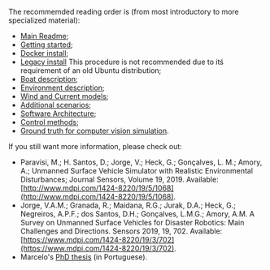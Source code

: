 
The recommemded reading order is (from most introductory to more specialized material):

 - [Main Readme](../README.md);
 - [Getting started](./getting_started.md);
 - [Docker install](./install_docker.md);
 - [Legacy install](./install_legacy.md) This procedure is not recommended due to itś requirement of an old Ubuntu distribution;
 - [Boat description](./boats.md);
 - [Environment description](./environment.md);
 - [Wind and Current models](./disturbances.md);
 - [Additional scenarios](./additional_scenarios.md);
 - [Software Architecture](./sw_arch.md);
 - [Control methods](./control.md);
 - [Ground truth for computer vision simulation](./ground_thruth.md).

 If you still want more information, please check out:

  - Paravisi, M.; H. Santos, D.; Jorge, V.; Heck, G.; Gonçalves, L. M.; Amory, A.; Unmanned Surface Vehicle Simulator with Realistic Environmental Disturbances; Journal Sensors, Volume 19, 2019. Available: [http://www.mdpi.com/1424-8220/19/5/1068](http://www.mdpi.com/1424-8220/19/5/1068).
  - Jorge, V.A.M.; Granada, R.; Maidana, R.G.; Jurak, D.A.; Heck, G.; Negreiros, A.P.F.; dos Santos, D.H.; Gonçalves, L.M.G.; Amory, A.M. A Survey on Unmanned Surface Vehicles for Disaster Robotics: Main Challenges and Directions. Sensors 2019, 19, 702. Available: [https://www.mdpi.com/1424-8220/19/3/702](https://www.mdpi.com/1424-8220/19/3/702).
  - Marcelo's [PhD thesis](https://tede2.pucrs.br/tede2/handle/tede/5141) (in Portuguese).
